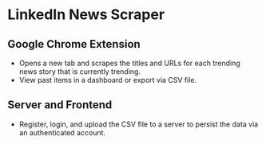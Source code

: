# LinkedIn News Scraper

## Google Chrome Extension
* Opens a new tab and scrapes the titles and URLs for each trending news story that is currently trending.
* View past items in a dashboard or export via CSV file.

## Server and Frontend
* Register, login, and upload the CSV file to a server to persist the data via an authenticated account.
